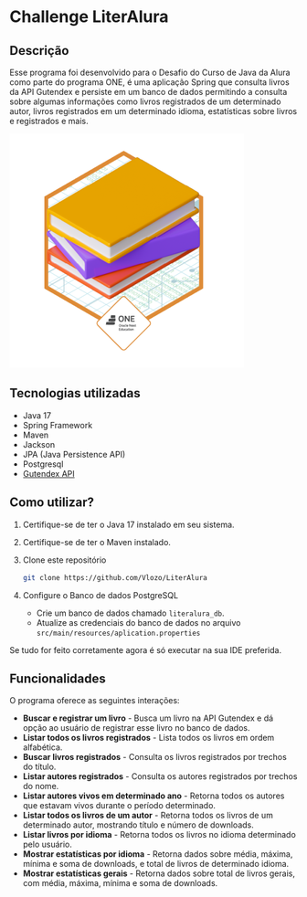# Challenge LiterAlura
## Descrição
Esse programa foi desenvolvido para o Desafio do Curso de Java da Alura como parte do programa ONE, é uma aplicação Spring que consulta livros da API Gutendex e persiste
em um banco de dados permitindo a consulta sobre algumas informações como livros registrados de um determinado autor, livros registrados em um determinado idioma, estatísticas
sobre livros e registrados e mais.

![Badge-Literalura](https://github.com/Vlozo/LiterAlura/blob/master/badge%20literalura.png)
## Tecnologias utilizadas
  - Java 17
  - Spring Framework
  - Maven
  - Jackson
  - JPA (Java Persistence API)
  - Postgresql
  - [Gutendex API](https://gutendex.com/)

## Como utilizar?
1. Certifique-se de ter o Java 17 instalado em seu sistema.
2. Certifique-se de ter o Maven instalado. 

3. Clone este repositório
   ```Bash
   git clone https://github.com/Vlozo/LiterAlura
   ```

5. Configure o Banco de dados PostgreSQL
   
   - Crie um banco de dados chamado `literalura_db`.
   - Atualize as credenciais do banco de dados no arquivo `src/main/resources/aplication.properties`

Se tudo for feito corretamente agora é só executar na sua IDE preferida.

## Funcionalidades
O programa oferece as seguintes interações:
  - **Buscar e registrar um livro** - Busca um livro na API Gutendex e dá opção ao usuário de registrar esse livro no banco de dados.
  - **Listar todos os livros registrados** - Lista todos os livros em ordem alfabética.
  - **Buscar livros registrados** - Consulta os livros registrados por trechos do título.
  - **Listar autores registrados** - Consulta os autores registrados por trechos do nome.
  - **Listar autores vivos em determinado ano** - Retorna todos os autores que estavam vivos durante o período determinado.
  - **Listar todos os livros de um autor** - Retorna todos os livros de um determinado autor, mostrando título e número de downloads.
  - **Listar livros por idioma** - Retorna todos os livros no idioma determinado pelo usuário.
  - **Mostrar estatísticas por idioma** - Retorna dados sobre média, máxima, mínima e soma de downloads, e total de livros de determinado idioma.
  - **Mostrar estatísticas gerais** - Retorna dados sobre total de livros gerais, com média, máxima, mínima e soma de downloads.

    
